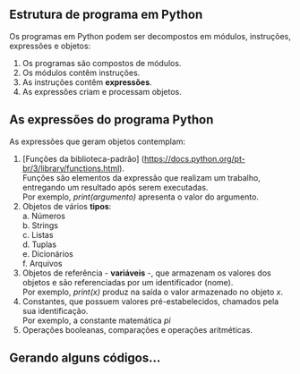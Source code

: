 ## Estrutura de programa em Python

Os programas em Python podem ser decompostos em módulos, instruções, expressões e objetos:

1. Os programas são compostos de módulos.
2. Os módulos contêm instruções.
3. As instruções contêm **expressões**.
4. As expressões criam e processam objetos.

## As expressões do programa Python

As expressões que geram objetos contemplam:

1. [Funções da biblioteca-padrão] (https://docs.python.org/pt-br/3/library/functions.html).  
Funções são elementos da expressão que realizam um trabalho, entregando um resultado após serem executadas.  
Por exemplo, *print(argumento)* apresenta o valor do argumento.
3. Objetos de vários **tipos**:  
  a. Números  
  b. Strings  
  c. Listas  
  d. Tuplas  
  e. Dicionários  
  f. Arquivos  
3. Objetos de referência - **variáveis** -, que armazenam os valores dos objetos e são referenciadas por um identificador (nome).  
Por exemplo, *print(x)* produz na saída o valor armazenado no objeto *x*.
4. Constantes, que possuem valores pré-estabelecidos, chamados pela sua identificação.  
Por exemplo, a constante matemática *pi*
5. Operações booleanas, comparações e operações aritméticas.
  
## Gerando alguns códigos...
